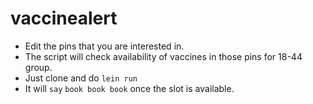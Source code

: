 # vaccinealert


* Edit the pins that you are interested in.
* The script will check availability of vaccines in those pins for 18-44 group.
* Just clone and do `lein run`
* It will `say` `book book book` once the slot is available.
